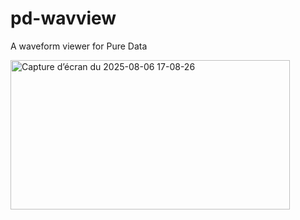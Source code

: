 # pd-wavview
A waveform viewer for Pure Data

<img width="447" height="239" alt="Capture d’écran du 2025-08-06 17-08-26" src="https://github.com/user-attachments/assets/7b2a65e2-8649-42a3-947d-f865ec518d2b" />
